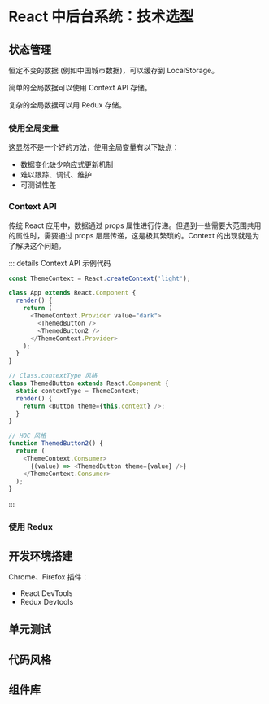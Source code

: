 # React 中后台系统：技术选型
## 状态管理
恒定不变的数据 (例如中国城市数据)，可以缓存到 LocalStorage。

简单的全局数据可以使用 Context API 存储。

复杂的全局数据可以用 Redux 存储。

### 使用全局变量
这显然不是一个好的方法，使用全局变量有以下缺点：
- 数据变化缺少响应式更新机制
- 难以跟踪、调试、维护
- 可测试性差

### Context API
传统 React 应用中，数据通过 props 属性进行传递。但遇到一些需要大范围共用的属性时，需要通过 props 层层传递，这是极其繁琐的。Context 的出现就是为了解决这个问题。

::: details Context API 示例代码
```javascript
const ThemeContext = React.createContext('light');

class App extends React.Component {
  render() {
    return (
      <ThemeContext.Provider value="dark">
        <ThemedButton />
        <ThemedButton2 />
      </ThemeContext.Provider>
    );
  }
}

// Class.contextType 风格
class ThemedButton extends React.Component {
  static contextType = ThemeContext;
  render() {
    return <Button theme={this.context} />;
  }
}

// HOC 风格
function ThemedButton2() {
  return (
    <ThemeContext.Consumer>
      {(value) => <ThemedButton theme={value} />}
    </ThemeContext.Consumer>
  );
}
```
:::

### 使用 Redux

## 开发环境搭建
Chrome、Firefox 插件：
- React DevTools
- Redux Devtools

## 单元测试

## 代码风格

## 组件库

